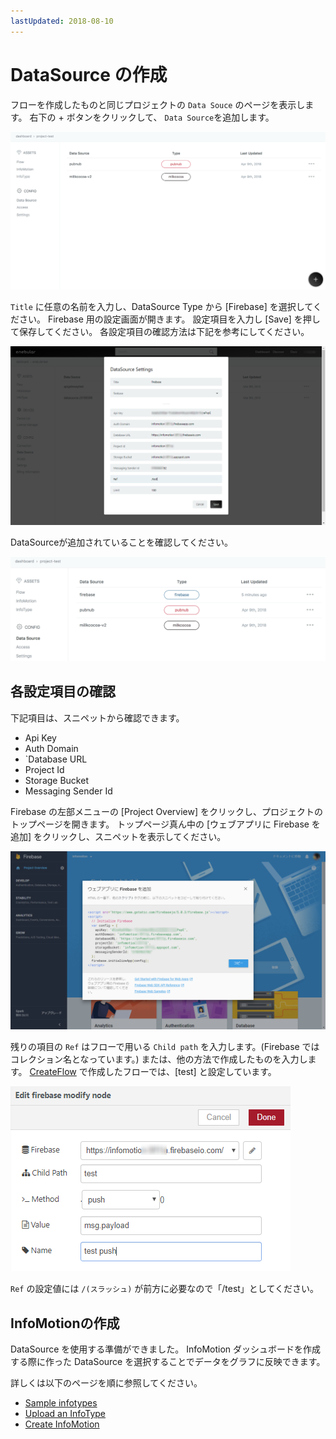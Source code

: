 ```yaml
---
lastUpdated: 2018-08-10
---
```


# DataSource の作成


フローを作成したものと同じプロジェクトの `Data Souce` のページを表示します。
右下の + ボタンをクリックして、 `Data Source`を追加します。

![CreateDataSource-datasource](./../../../../img/InfoMotion/DataSource/Firebase/CreateDataSource-datasource.png)


`Title` に任意の名前を入力し、DataSource Type から [Firebase] を選択してください。
Firebase 用の設定画面が開きます。
設定項目を入力し [Save] を押して保存してください。
各設定項目の確認方法は下記を参考にしてください。


![CreateDataSource-settings](./../../../../img/InfoMotion/DataSource/Firebase/CreateDataSource-settings.png)


DataSourceが追加されていることを確認してください。

![CreateDataSource-newOne](./../../../../img/InfoMotion/DataSource/Firebase/CreateDataSource-newOne.png)

## 各設定項目の確認

下記項目は、スニペットから確認できます。

* Api Key
* Auth Domain
* `Database URL
* Project Id
* Storage Bucket
* Messaging Sender Id

Firebase の左部メニューの [Project Overview] をクリックし、プロジェクトのトップページを開きます。
トップページ真ん中の [ウェブアプリに Firebase を追加] をクリックし、スニペットを表示してください。

![Setup-firebaseKeys-ja](./../../../../img/InfoMotion/DataSource/Firebase/Setup-firebaseKeys-ja.png)

残りの項目の `Ref` はフローで用いる `Child path` を入力します。(Firebase ではコレクション名となっています。)
または、他の方法で作成したものを入力します。
[CreateFlow](./CreateFlow.md) で作成したフローでは、[test] と設定しています。

![CreateFlow-firebaseNode](./../../../../img/InfoMotion/DataSource/Firebase/CreateFlow-firebaseNode.png)

`Ref` の設定値には `/(スラッシュ)` が前方に必要なので「/test」としてください。



## InfoMotionの作成

DataSource を使用する準備ができました。
InfoMotion ダッシュボードを作成する際に作った DataSource を選択することでデータをグラフに反映できます。

詳しくは以下のページを順に参照してください。

* [Sample infotypes](./../../SampleInfoTypes.md)
* [Upload an InfoType](./../../UploadInfoType.md)
* [Create InfoMotion](./../../CreateInfoMotion.md)